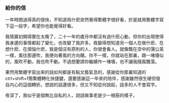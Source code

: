 ### 給你的信

一年時間過得真的很快，不知道爲什麽突然覺得繁體字很好看，於是就用繁體字寫下這一段字，希望你也能覺得好看。

我情竇初開得實在太晚了，二十一年的歲月中都沒有過什麽心動，但你的出現使得我身邊的事情都起了變化，也改變了我許多。我變得想知道另一個人在做什麽、在想什麽、在煩惱什麽，我是個沒有原則的人，你很會看人。就像飄在空中的蒲公英一樣，風往那邊吹，我便向著風的方向飃。你不一樣，你就站在那裏，跟一堵墻似的，風吹不動，我也吹不動。不過想要請你繼續作一堵墻，也不讓我隨風飄蕩。

果然用繁體字寫出來的話如何都是有點文藝氣息的，感謝從你那裏知道的ctrl+shift+f簡繁體轉化快捷鍵，還要感謝這一年來的陪伴，感謝雖然很生硬但發自内心的這個轉折。想説的話還很多，但又不知從何説起，話多的人不會寫字。

夜深了，我似乎是個無比自私的人，説話做事老是少一根筋的樣子。
